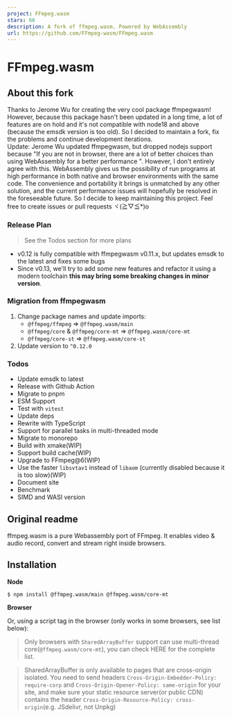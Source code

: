```yaml
---
project: FFmpeg.wasm
stars: 66
description: A fork of ffmpeg.wasm. Powered by WebAssembly
url: https://github.com/FFmpeg-wasm/FFmpeg.wasm
---
```


FFmpeg.wasm
===========

About this fork
---------------

Thanks to Jerome Wu for creating the very cool package ffmpegwasm!  
However, because this package hasn't been updated in a long time, a lot of features are on hold and it's not compatible with node18 and above (because the emsdk version is too old). So I decided to maintain a fork, fix the problems and continue development iterations.  
Update: Jerome Wu updated ffmpegwasm, but dropped nodejs support because "If you are not in browser, there are a lot of better choices than using WebAssembly for a better performance ". However, I don't entirely agree with this. WebAssembly gives us the possibility of run programs at high performance in both native and browser environments with the same code. The convenience and portability it brings is unmatched by any other solution, and the current performance issues will hopefully be resolved in the foreseeable future. So I decide to keep maintaining this project. Feel free to create issues or pull requests ヾ(≧▽≦\*)o

### Release Plan

> See the Todos section for more plans

-   v0.12 is fully compatible with ffmpegwasm v0.11.x, but updates emsdk to the latest and fixes some bugs
-   Since v0.13, we'll try to add some new features and refactor it using a modern toolchain **this may bring some breaking changes in minor version**.

### Migration from ffmpegwasm

1.  Change package names and update imports:
    -   `@ffmpeg/ffmpeg` => `@ffmpeg.wasm/main`
    -   `@ffmpeg/core` & `@ffmpeg/core-mt` => `@ffmpeg.wasm/core-mt`
    -   `@ffmpeg/core-st` => `@ffmpeg.wasm/core-st`
2.  Update version to `^0.12.0`

### Todos

-   Update emsdk to latest
-   Release with Github Action
-   Migrate to pnpm
-   ESM Support
-   Test with `vitest`
-   Update deps
-   Rewrite with TypeScript
-   Support for parallel tasks in multi-threaded mode
-   Migrate to monorepo
-   Build with xmake(WIP)
-   Support build cache(WIP)
-   Upgrade to FFmpeg@6(WIP)
-   Use the faster `libsvtav1` instead of `libaom` (currently disabled because it is too slow)(WIP)
-   Document site
-   Benchmark
-   SIMD and WASI version

Original readme
---------------

ffmpeg.wasm is a pure Webassembly port of FFmpeg. It enables video & audio record, convert and stream right inside browsers.

Installation
------------

**Node**

```
$ npm install @ffmpeg.wasm/main @ffmpeg.wasm/core-mt
```

**Browser**

Or, using a script tag in the browser (only works in some browsers, see list below):

> Only browsers with `SharedArrayBuffer` support can use multi-thread core(`@ffmpeg.wasm/core-mt`), you can check HERE for the complete list.

> SharedArrayBuffer is only available to pages that are cross-origin isolated. You need to send headers `Cross-Origin-Embedder-Policy: require-corp` and `Cross-Origin-Opener-Policy: same-origin` for your site, and make sure your static resource server(or public CDN) contains the header `Cross-Origin-Resource-Policy: cross-origin`(e.g. JSdelivr, not Unpkg)

<script src\="https://cdn.jsdelivr.net/npm/@ffmpeg.wasm/main/dist/index.global.js"\></script\>
<script\>
  const ffmpeg \= FFmpeg.create({
    /\* ... \*/
  });
</script\>

Usage
-----

`ffmpeg.wasm` provides simple to use APIs, to transcode a video you only need few lines of code:

import { readFile, writeFile } from "fs/promises";
import { FFmpeg } from "@ffmpeg.wasm/main";

const ffmpeg \= await FFmpeg.create({ core: "@ffmpeg.wasm/core-mt" });

ffmpeg.fs.writeFile("test.avi", await readFile("./test.avi"));
await ffmpeg.run("-i", "test.avi", "test.mp4");
await writeFile("./test.mp4", ffmpeg.fs.readFile("test.mp4"));
process.exit(0);

### Use other version of ffmpeg.wasm core

For each version of ffmpeg.wasm, there is a default version of `@ffmpeg.wasm/core-mt` (you can find it in `devDependencies` section of package.json), but sometimes you may need to use newer version of `@ffmpeg.wasm/core-mt` to use the latest/experimental features. **Warning:** before reaching v1.0.0, there may be incompatibilities between each minor version of the core, see the migration guide for more details!

#### Node

Just install the specific version you need:

$ npm install @ffmpeg.wasm/core-mt@$version

Or use your own version with customized path

const ffmpeg \= await FFmpeg.create({
  core: "path/to/your/ffmpeg.wasm/core.js",
});

#### Browser

const ffmpeg \= await FFmpeg.create({
  core: "https://cdn.jsdelivr.net/npm/@ffmpeg.wasm@$version/core-mt/dist/core.min.js",
});

### Use single thread version

const ffmpeg \= await FFmpeg.create({
  core: "@ffmpeg.wasm/core-st",
});

Multi-threading
---------------

Multi-threading need to be configured per external libraries, only following libraries supports it now:

### x264

Run it multi-threading mode by default, no need to pass any arguments.

### libvpx / webm

Need to pass `-row-mt 1`, but can only use one thread to help, can speed up around 30%

Documentation
-------------

-   API
-   Supported External Libraries

FAQ
---

### What is the license of ffmpeg.wasm?

There are two components inside ffmpeg.wasm:

-   @ffmpeg.wasm/main (https://github.com/FFmpeg-wasm/ffmpeg.wasm)
-   @ffmpeg.wasm/core-mt (https://github.com/FFmpeg-wasm/ffmpeg.wasm-core)

@ffmpeg.wasm/core-mt contains WebAssembly code which is transpiled from original FFmpeg C code with minor modifications, but overall it still following the same licenses as FFmpeg and its external libraries (as each external libraries might have its own license).

@ffmpeg.wasm/main contains kind of a wrapper to handle the complexity of loading core and calling low-level APIs. It is a small code base and under MIT license.

### What is the maximum size of input file?

1 GB, which is a hard limit in WebAssembly. Might become 4 GB in the future.
